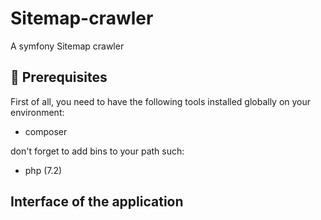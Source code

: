# Sitemap-crawler
A symfony Sitemap crawler

## 🔧 Prerequisites

First of all, you need to have the following tools installed globally on your environment:

  * composer

don't forget to add bins to your path such:

  * php (7.2)

## Interface of the application
